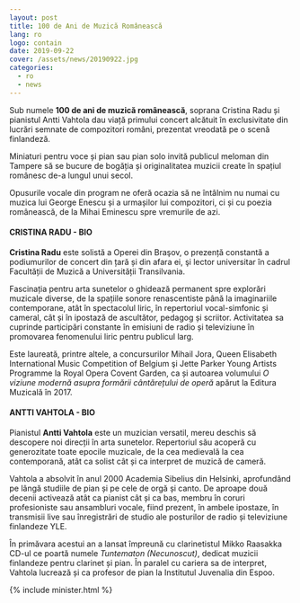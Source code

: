 ```yaml
---
layout: post
title: 100 de Ani de Muzică Românească
lang: ro
logo: contain
date: 2019-09-22
cover: /assets/news/20190922.jpg
categories:
  - ro
  - news
---
```


Sub numele **100 de ani de muzică românească**, soprana Cristina Radu și pianistul Antti Vahtola dau viață primului concert alcătuit în exclusivitate din lucrări semnate de compozitori români, prezentat vreodată pe o scenă finlandeză.

Miniaturi pentru voce și pian sau pian solo invită publicul meloman din Tampere să se bucure de bogăția și originalitatea muzicii create în spațiul românesc de-a lungul unui secol.

Opusurile vocale din program ne oferă ocazia să ne întâlnim nu numai cu muzica lui George Enescu și a urmașilor lui compozitori, ci și cu poezia românească, de la Mihai Eminescu spre vremurile de azi.

#### CRISTINA RADU - BIO

**Cristina Radu** este solistă a Operei din Braşov, o prezență constantă a podiumurilor
de concert din țară și din afara ei, şi lector universitar în cadrul Facultății de Muzică a
Universității Transilvania.

Fascinația pentru arta sunetelor o ghidează permanent spre explorări muzicale diverse,
de la spațiile sonore renascentiste până la imaginariile contemporane, atât în
spectacolul liric, în repertoriul vocal-simfonic și cameral, cât și în ipostază de
ascultător, pedagog și scriitor. Activitatea sa cuprinde participări constante în emisiuni
de radio și televiziune în promovarea fenomenului liric pentru publicul larg.

Este laureată, printre altele, a concursurilor Mihail Jora, Queen Elisabeth International
Music Competition of Belgium şi Jette Parker Young Artists Programme la Royal
Opera Covent Garden, ca și autoarea volumului _O viziune modernă asupra formării
cântărețului de operă_ apărut la Editura Muzicală în 2017.

#### ANTTI VAHTOLA - BIO

Pianistul **Antti Vahtola** este un muzician versatil, mereu deschis să descopere noi
direcții în arta sunetelor. Repertoriul său acoperă cu generozitate toate epocile muzicale,
de la cea medievală la cea contemporană, atât ca solist cât și ca interpret de muzică de
cameră.

Vahtola a absolvit în anul 2000 Academia Sibelius din Helsinki, aprofundând pe lângă
studiile de pian și pe cele de orgă și canto. De aproape două decenii activează atât ca
pianist cât și ca bas, membru în coruri profesioniste sau ansambluri vocale, fiind prezent,
în ambele ipostaze, în transmisii live sau înregistrări de studio ale posturilor de radio și
televiziune finlandeze YLE.

În primăvara acestui an a lansat împreună cu clarinetistul Mikko Raasakka CD-ul ce
poartă numele _Tuntematon (Necunoscut)_, dedicat muzicii finlandeze pentru clarinet și
pian. În paralel cu cariera sa de interpret, Vahtola lucrează și ca profesor de pian la
Institutul Juvenalia din Espoo.

{% include minister.html %}
